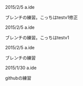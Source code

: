 2015/2/5 a.ide

ブレンチの練習。こっちはtestv1修正



2015/2/5 a.ide

ブレンチの練習。こっちはtestv1


2015/2/5 a.ide

ブレンチの練習


2015/1/30 a.ide

githubの練習

